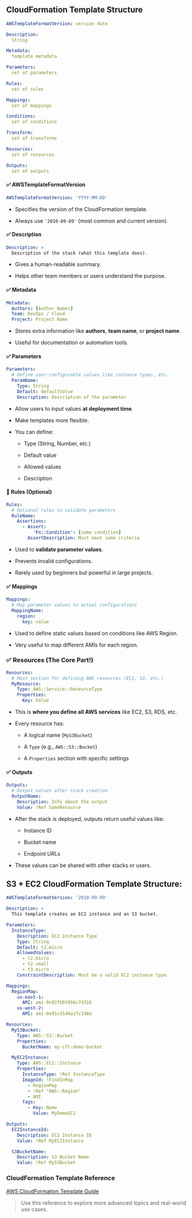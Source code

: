 
## CloudFormation Template Structure

```yml
AWSTemplateFormatVersion: version date

Description:
  String

Metadata:
  template metadata

Parameters:
  set of parameters

Rules:
  set of rules

Mappings:
  set of mappings

Conditions:
  set of conditions

Transform:
  set of transforms

Resources:
  set of resources

Outputs:
  set of outputs

```

#### ✅ AWSTemplateFormatVersion

```yml
AWSTemplateFormatVersion: 'YYYY-MM-DD'
```

- Specifies the version of the CloudFormation template.
    
- Always use `'2010-09-09'` (most common and current version).

#### ✅ Description

```yml
Description: >
  Description of the stack (what this template does).
```

- Gives a human-readable summary.
    
- Helps other team members or users understand the purpose.


#### ✅ Metadata

```yml
Metadata:
  Authors: [Author Names]
  Team: DevOps / Cloud
  Project: Project Name
```

- Stores extra information like **authors**, **team name**, or **project name**.
    
- Useful for documentation or automation tools.

#### ✅ Parameters

```yml
Parameters:
  # Define user-configurable values like instance types, etc.
  ParamName:
    Type: String
    Default: defaultValue
    Description: Description of the parameter
```

- Allow users to input values **at deployment time**.
    
- Make templates more flexible.
    
- You can define:
    
    - Type (String, Number, etc.)
        
    - Default value
        
    - Allowed values
        
    - Description

#### 🔐 Rules (Optional)

```yml
Rules:
  # Optional rules to validate parameters
  RuleName:
    Assertions:
      - Assert:
          'Fn::Condition': [some condition]
        AssertDescription: Must meet some criteria
```

- Used to **validate parameter values**.
    
- Prevents invalid configurations.
    
- Rarely used by beginners but powerful in large projects.

#### ✅ Mappings

```yml
Mappings:
  # Map parameter values to actual configurations
  MappingName:
    region:
      key: value
```

- Used to define static values based on conditions like AWS Region.
    
- Very useful to map different AMIs for each region.

### ✅ Resources (The Core Part!)

```yml
Resources:
  # Main section for defining AWS resources (EC2, S3, etc.)
  MyResource:
    Type: AWS::Service::ResourceType
    Properties:
      Key: Value
```

- This is **where you define all AWS services** like EC2, S3, RDS, etc.
    
- Every resource has:
    
    - A logical name (`MyS3Bucket`)
        
    - A `Type` (e.g., `AWS::S3::Bucket`)
        
    - A `Properties` section with specific settings

#### ✅ Outputs
```yml
Outputs:
  # Output values after stack creation
  OutputName:
    Description: Info about the output
    Value: !Ref SomeResource
```

-  After the stack is deployed, outputs return useful values like:
    
    - Instance ID
        
    - Bucket name
        
    - Endpoint URLs
        
- These values can be shared with other stacks or users.

## S3 + EC2 CloudFormation Template Structure:

```yml
AWSTemplateFormatVersion: '2010-09-09'

Description: >
  This template creates an EC2 instance and an S3 bucket.

Parameters:
  InstanceType:
    Description: EC2 Instance Type
    Type: String
    Default: t2.micro
    AllowedValues:
      - t2.micro
      - t2.small
      - t3.micro
    ConstraintDescription: Must be a valid EC2 instance type.

Mappings:
  RegionMap:
    us-east-1:
      AMI: ami-0c02fb55956c7d316
    us-west-2:
      AMI: ami-0a91cd140a1fc148a

Resources:
  MyS3Bucket:
    Type: AWS::S3::Bucket
    Properties:
      BucketName: my-cft-demo-bucket

  MyEC2Instance:
    Type: AWS::EC2::Instance
    Properties:
      InstanceType: !Ref InstanceType
      ImageId: !FindInMap 
        - RegionMap
        - !Ref "AWS::Region"
        - AMI
      Tags:
        - Key: Name
          Value: MyDemoEC2

Outputs:
  EC2InstanceId:
    Description: EC2 Instance ID
    Value: !Ref MyEC2Instance

  S3BucketName:
    Description: S3 Bucket Name
    Value: !Ref MyS3Bucket

```

### CloudFormation Template Reference

 [AWS CloudFormation Template Guide](https://docs.aws.amazon.com/AWSCloudFormation/latest/UserGuide/template-guide.html)
 >  Use this reference to explore more advanced topics and real-world use cases.

